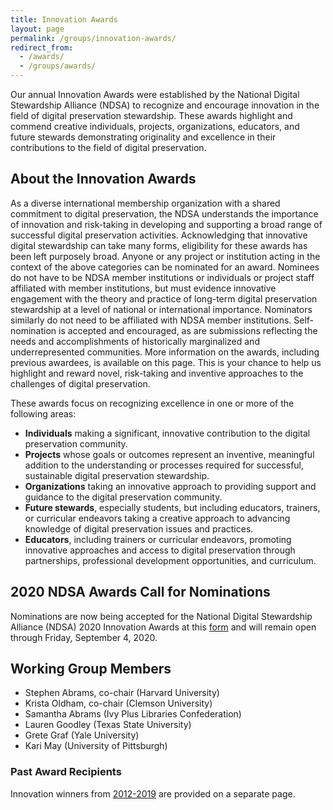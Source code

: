 ```yaml
---
title: Innovation Awards
layout: page
permalink: /groups/innovation-awards/
redirect_from: 
  - /awards/
  - /groups/awards/
---
```


Our annual Innovation Awards were established by the National Digital Stewardship Alliance (NDSA) to recognize and encourage innovation in the field of digital preservation stewardship. These awards highlight and commend creative individuals, projects, organizations, educators, and future stewards demonstrating originality and excellence in their contributions to the field of digital preservation.

## About the Innovation Awards

As a diverse international membership organization with a shared commitment to digital preservation, the NDSA understands the importance of innovation and risk-taking in developing and supporting a broad range of successful digital preservation activities.  Acknowledging that innovative digital stewardship can take many forms, eligibility for these awards has been left purposely broad.  Anyone or any project or institution acting in the context of the above categories can be nominated for an award.  Nominees do not have to be NDSA member institutions or individuals or project staff affiliated with member institutions, but must evidence innovative engagement with the theory and practice of long-term digital preservation stewardship at a level of national or international importance.  Nominators similarly do not need to be affiliated with NDSA member institutions.  Self-nomination is accepted and encouraged, as are submissions reflecting the needs and accomplishments of historically marginalized and underrepresented communities. More information on the awards, including previous awardees, is available on this page. This is your chance to help us highlight and reward novel, risk-taking and inventive approaches to the challenges of digital preservation.

These awards focus on recognizing excellence in one or more of the following areas:

- **Individuals** making a significant, innovative contribution to the digital preservation community.
- **Projects** whose goals or outcomes represent an inventive, meaningful addition to the understanding or processes required for successful, sustainable digital preservation stewardship.
- **Organizations** taking an innovative approach to providing support and guidance to the digital preservation community.
- **Future stewards**, especially students, but including educators, trainers, or curricular endeavors taking a creative approach to advancing knowledge of digital preservation issues and practices.
- **Educators**, including trainers or curricular endeavors, promoting innovative approaches and access to digital preservation through partnerships, professional development opportunities, and curriculum.

## 2020 NDSA Awards Call for Nominations

Nominations are now being accepted for the National Digital Stewardship Alliance (NDSA) 2020 Innovation Awards at this [form](https://www.surveymonkey.com/r/2020-ndsa-innovation-awards) and will remain open through Friday, September 4, 2020.

## Working Group Members
- Stephen Abrams, co-chair (Harvard University) 
- Krista Oldham, co-chair (Clemson University)
- Samantha Abrams (Ivy Plus Libraries Confederation)
- Lauren Goodley (Texas State University)
- Grete Graf (Yale University)
- Kari May (University of Pittsburgh)

<!-- ## 2019 NDSA Innovation Awards: Nominations Open & Join Our Working Group! 
The NDSA is looking for participants in the 2019 NDSA Innovation Awards Working Group. Working group members encourage nominations during the nominations period and get together on a conference call early in September to talk about and get consensus on the award selections. 
Past experience has shown this to be a wonderful opportunity to see the wide range of innovative people and projects in the NDSA community. 
If you’re interested in participating in the working group, or have any questions about the awards or the awards process, please reply to the list or to Sheila Morrissey at sheila dot morrissey at ithaka dot org.
A reminder also to be sure to post your [nominations for the 2018 NDSA Innovation Awards](https://ndsa.org//2018/06/14/nominations-open-for-ndsa-2018-innovation-awards.html) by August 31. -->


### Past Award Recipients
Innovation winners from [2012-2019](https://ndsa.org/groups/previous-innovation-awards/) are provided on a separate page.  
